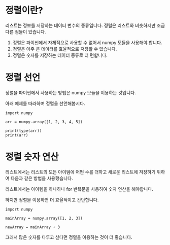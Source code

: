 # 정렬이란?
리스트는 정보를 저장하는 데이터 변수의 종류입니다. 정렬은 리스트와 비슷하지만 조금 다른 점들이 있습니다.

1. 정렬은 파이썬에서 자체적으로 사용할 수 없어서 numpy 모듈을 사용해야 합니다.
2. 정렬은 아주 큰 데이터를 효율적으로 저장할 수 있습니다.
3. 정렬은 숫자를 저장하는 데이터 종류로 더 편합니다.

# 정렬 선언
정렬을 파이썬에서 사용하는 방법은 numpy 모듈을 이용하는 것입니다.

아래 예제를 따라하며 정렬을 선언해봅시다.

```
import numpy

arr = numpy.array([1, 2, 3, 4, 5])

print(type(arr))
print(arr)
```

# 정렬 숫자 연산
리스트에서는 리스트의 모든 아이템에 어떤 수를 더하고 새로운 리스트에 저장하기 위하여 다음과 같은 방법을 사용했습니다.

리스트에서는 아이템을 하나하나 for 반복문을 사용하여 숫자 연산을 해야합니다.

하지만 정렬을 이용하면 더 효율적이고 간단합니다.

```
import numpy

mainArray = numpy.array([1, 2, 3])

newArray = mainArray + 3
```

그래서 많은 숫자를 다루고 싶다면 정렬을 이용하는 것이 더 좋습니다.


